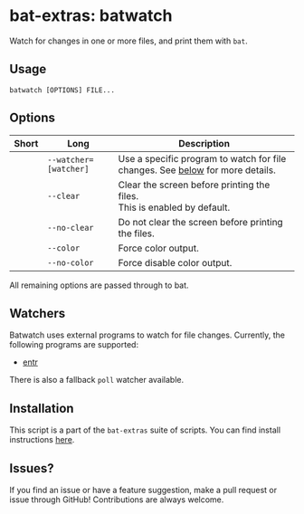 # bat-extras: batwatch

Watch for changes in one or more files, and print them with `bat`.





## Usage

`batwatch [OPTIONS] FILE...`



## Options

| Short | Long                  | Description                                                  |
| ----- | --------------------- | ------------------------------------------------------------ |
|       | `--watcher=[watcher]` | Use a specific program to watch for file changes. See [below](#watchers) for more details. |
|       | `--clear`             | Clear the screen before printing the files.<br />This is enabled by default. |
|       | `--no-clear`          | Do not clear the screen before printing the files.           |
|       | `--color`             | Force color output.                                          |
|       | `--no-color`          | Force disable color output.                                  |

All remaining options are passed through to bat.



## Watchers

Batwatch uses external programs to watch for file changes.
Currently, the following programs are supported:

- [entr](http://entrproject.org/)

There is also a fallback `poll` watcher available.



## Installation

This script is a part of the `bat-extras` suite of scripts. You can find install instructions [here](../README.md#installation).




## Issues?

If you find an issue or have a feature suggestion, make a pull request or issue through GitHub!
Contributions are always welcome.
